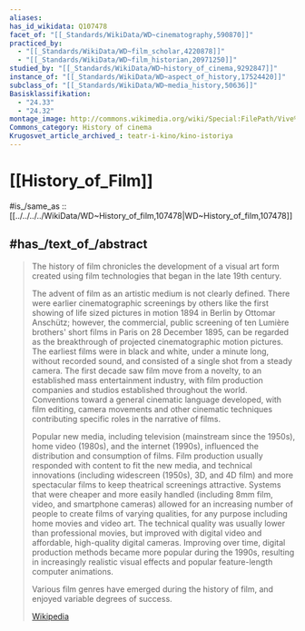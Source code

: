 ```yaml
---
aliases:
has_id_wikidata: Q107478
facet_of: "[[_Standards/WikiData/WD~cinematography,590870]]"
practiced_by:
  - "[[_Standards/WikiData/WD~film_scholar,4220878]]"
  - "[[_Standards/WikiData/WD~film_historian,20971250]]"
studied_by: "[[_Standards/WikiData/WD~history_of_cinema,9292847]]"
instance_of: "[[_Standards/WikiData/WD~aspect_of_history,17524420]]"
subclass_of: "[[_Standards/WikiData/WD~media_history,50636]]"
Basisklassifikation:
  - "24.33"
  - "24.32"
montage_image: http://commons.wikimedia.org/wiki/Special:FilePath/Vive%20la%20France%20-%20Georges%20Demen%C3%BF.gif
Commons_category: History of cinema
Krugosvet_article_archived_: teatr-i-kino/kino-istoriya
---
```


# [[History_of_Film]] 

#is_/same_as :: [[../../../../WikiData/WD~History_of_film,107478|WD~History_of_film,107478]] 

## #has_/text_of_/abstract 

> The history of film chronicles the development of a visual art form created using film technologies that began in the late 19th century.
>
> The advent of film as an artistic medium is not clearly defined. There were earlier cinematographic screenings by others like the first showing of life sized pictures in motion 1894 in Berlin by Ottomar Anschütz; however, the commercial, public screening of ten Lumière brothers' short films in Paris on 28 December 1895, can be regarded as the breakthrough of projected cinematographic motion pictures. The earliest films were in black and white, under a minute long, without recorded sound, and consisted of a single shot from a steady camera. The first decade saw film move from a novelty, to an established mass entertainment industry, with film production companies and studios established throughout the world. Conventions toward a general cinematic language developed, with film editing, camera movements and other cinematic techniques contributing specific roles in the narrative of films.
>
> Popular new media, including television (mainstream since the 1950s), home video (1980s), and the internet (1990s), influenced the distribution and consumption of films. Film production usually responded with content to fit the new media, and technical innovations (including widescreen (1950s), 3D, and 4D film) and more spectacular films to keep theatrical screenings attractive. Systems that were cheaper and more easily handled (including 8mm film, video, and smartphone cameras) allowed for an increasing number of people to create films of varying qualities, for any purpose including home movies and video art. The technical quality was usually lower than professional movies, but improved with digital video and affordable, high-quality digital cameras. Improving over time, digital production methods became more popular during the 1990s, resulting in increasingly realistic visual effects and popular feature-length computer animations.
>
> Various film genres have emerged during the history of film, and enjoyed variable degrees of success.
>
> [Wikipedia](https://en.wikipedia.org/wiki/History%20of%20film) 

